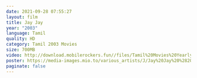 ```yaml
---
date: 2021-09-28 07:55:27
layout: film
title: Jay Jay
year: "2003"
language: Tamil
quality: HD
category: Tamil 2003 Movies
size: 700MB
video: http://download.mobilerockers.fun//files/Tamil%20Movies%20Yearly%20Collections/Tamil%202003%20Collections/Jay%20Jay%20(2003)/Jay%20Jay%20(2003)%20Full%20Movies/Jay%20Jay%20(2003)%20HDRip/Jay%20Jay%20(2003)%20HDRip%20Single%20Part.mp4
poster: https://media-images.mio.to/various_artists/J/Jay%20Jay%20%282003%29/Art-350.jpg
paginate: false
---
```

